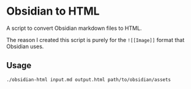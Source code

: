 # Obsidian to HTML

A script to convert Obsidian markdown files to HTML.

The reason I created this script is purely for the `![[Image]]` format that Obsidian uses.

## Usage

```
./obsidian-html input.md output.html path/to/obsidian/assets
```
